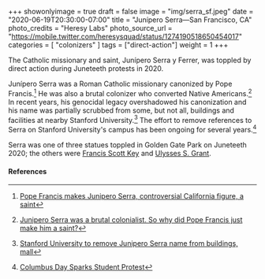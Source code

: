 +++
showonlyimage = true
draft = false
image = "img/serra_sf.jpeg"
date = "2020-06-19T20:30:00-07:00"
title = "Junípero Serra—San Francisco, CA"
photo_credits = "Heresy Labs"
photo_source_url = "https://mobile.twitter.com/heresysquad/status/1274190518650454017"
categories = [ "colonizers" ]
tags = ["direct-action"]
weight = 1
+++

The Catholic missionary and saint, Junípero Serra y Ferrer, was toppled by direct action during Juneteeth protests in 2020.

<!--more-->

Junípero Serra was a Roman Catholic missionary canonized by Pope Francis.[^1] He was also a brutal colonizer who converted Native Americans.[^2] In recent years, his genocidal legacy overshadowed his canonization and his name was partially scrubbed from some, but not all, buildings and facilities at nearby Stanford University.[^3] The effort to remove references to Serra on Stanford University's campus has been ongoing for several years.[^4]

Serra was one of three statues toppled in Golden Gate Park on Juneteeth 2020; the others were [Francis Scott Key](../key-sf/) and [Ulysses S. Grant](../grant-sf).

#### References

[^1]: [Pope Francis makes Junipero Serra, controversial California figure, a saint](https://www.mercurynews.com/2015/09/23/pope-francis-makes-junipero-serra-controversial-california-figure-a-saint/)

[^2]: [Junipero Serra was a brutal colonialist. So why did Pope Francis just make him a saint?](https://www.vox.com/2015/9/24/9391995/junipero-serra-saint-pope-francis)

[^3]: [Stanford University to remove Junipero Serra name from buildings, mall](https://www.mercurynews.com/2018/09/14/stanford-to-remove-junipero-serra-name-from-buildings-mall/)

[^4]: [Columbus Day Sparks Student Protest](https://stanfordreview.org/columbus-day-sparks-student-protest/)